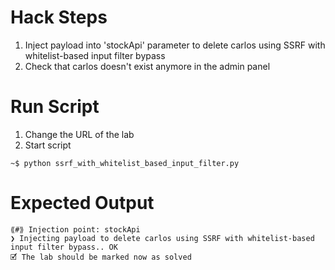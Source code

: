 # Hack Steps

1. Inject payload into 'stockApi' parameter to delete carlos using SSRF with whitelist-based input filter bypass
2. Check that carlos doesn't exist anymore in the admin panel

# Run Script

1. Change the URL of the lab
2. Start script

```
~$ python ssrf_with_whitelist_based_input_filter.py
```

# Expected Output

```
⟪#⟫ Injection point: stockApi
❯ Injecting payload to delete carlos using SSRF with whitelist-based input filter bypass.. OK
🗹 The lab should be marked now as solved
```
